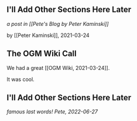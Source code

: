 ## I'll Add Other Sections Here Later

_a post in [[Pete's Blog by Peter Kaminski]]_

by [[Peter Kaminski]], 2021-03-24

## The OGM Wiki Call

We had a great [[OGM Wiki, 2021-03-24]].

It was cool.

## I'll Add Other Sections Here Later

_famous last words! Pete, 2022-06-27_
